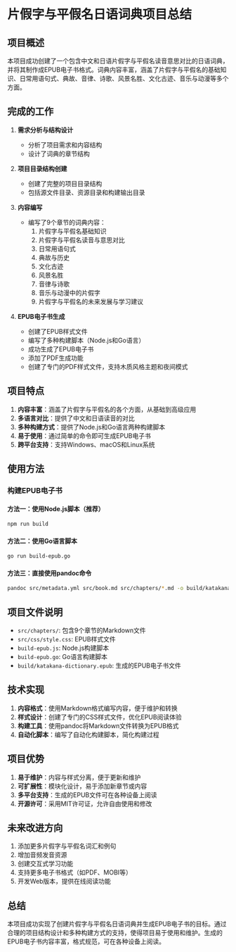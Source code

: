 # 片假字与平假名日语词典项目总结

## 项目概述

本项目成功创建了一个包含中文和日语片假字与平假名读音意思对比的日语词典，并将其制作成EPUB电子书格式。词典内容丰富，涵盖了片假字与平假名的基础知识、日常用语句式、典故、音律、诗歌、风景名胜、文化古迹、音乐与动漫等多个方面。

## 完成的工作

1. **需求分析与结构设计**
   - 分析了项目需求和内容结构
   - 设计了词典的章节结构

2. **项目目录结构创建**
   - 创建了完整的项目目录结构
   - 包括源文件目录、资源目录和构建输出目录

3. **内容编写**
   - 编写了9个章节的词典内容：
     1. 片假字与平假名基础知识
     2. 片假字与平假名读音与意思对比
     3. 日常用语句式
     4. 典故与历史
     5. 文化古迹
     6. 风景名胜
     7. 音律与诗歌
     8. 音乐与动漫中的片假字
     9. 片假字与平假名的未来发展与学习建议

4. **EPUB电子书生成**
   - 创建了EPUB样式文件
   - 编写了多种构建脚本（Node.js和Go语言）
   - 成功生成了EPUB电子书
   - 添加了PDF生成功能
   - 创建了专门的PDF样式文件，支持木质风格主题和夜间模式

## 项目特点

1. **内容丰富**：涵盖了片假字与平假名的各个方面，从基础到高级应用
2. **多语言对比**：提供了中文和日语读音的对比
3. **多种构建方式**：提供了Node.js和Go语言两种构建脚本
4. **易于使用**：通过简单的命令即可生成EPUB电子书
5. **跨平台支持**：支持Windows、macOS和Linux系统

## 使用方法

### 构建EPUB电子书

#### 方法一：使用Node.js脚本（推荐）
```bash
npm run build
```

#### 方法二：使用Go语言脚本
```bash
go run build-epub.go
```

#### 方法三：直接使用pandoc命令
```bash
pandoc src/metadata.yml src/book.md src/chapters/*.md -o build/katakana-dictionary.epub --toc --toc-depth=2 --split-level=2 --css=src/css/style.css
```

## 项目文件说明

- `src/chapters/`: 包含9个章节的Markdown文件
- `src/css/style.css`: EPUB样式文件
- `build-epub.js`: Node.js构建脚本
- `build-epub.go`: Go语言构建脚本
- `build/katakana-dictionary.epub`: 生成的EPUB电子书文件

## 技术实现

1. **内容格式**：使用Markdown格式编写内容，便于维护和转换
2. **样式设计**：创建了专门的CSS样式文件，优化EPUB阅读体验
3. **构建工具**：使用pandoc将Markdown文件转换为EPUB格式
4. **自动化脚本**：编写了自动化构建脚本，简化构建过程

## 项目优势

1. **易于维护**：内容与样式分离，便于更新和维护
2. **可扩展性**：模块化设计，易于添加新章节或内容
3. **多平台支持**：生成的EPUB文件可在各种设备上阅读
4. **开源许可**：采用MIT许可证，允许自由使用和修改

## 未来改进方向

1. 添加更多片假字与平假名词汇和例句
2. 增加音频发音资源
3. 创建交互式学习功能
4. 支持更多电子书格式（如PDF、MOBI等）
5. 开发Web版本，提供在线阅读功能

## 总结

本项目成功实现了创建片假字与平假名日语词典并生成EPUB电子书的目标。通过合理的项目结构设计和多种构建方式的支持，使得项目易于使用和维护。生成的EPUB电子书内容丰富，格式规范，可在各种设备上阅读。